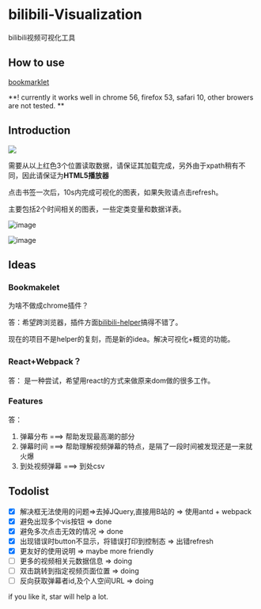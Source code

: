 # bilibili-Visualization
bilibili视频可视化工具

## How to use


[bookmarklet](https://h12345jack.github.io/bilibili-Visualization/)

**! currently it works well in chrome 56, firefox 53, safari 10, other browers are not tested. **

## Introduction

![](http://ww1.sinaimg.cn/mw690/006C73MUly1fd1sake0twj30zc0ox10k)

需要从以上红色3个位置读取数据，请保证其加载完成，另外由于xpath稍有不同，因此请保证为**HTML5播放器**

点击书签一次后，10s内完成可视化的图表，如果失败请点击refresh。

主要包括2个时间相关的图表，一些定类变量和数据详表。

![image](https://ws1.sinaimg.cn/mw690/006C73MUly1fgd2e4zn1vj315l0owadr.jpg)

![image](https://ws4.sinaimg.cn/mw690/006C73MUly1fgd2e4zns7j315s0ni41n.jpg)


## Ideas
### Bookmakelet

为啥不做成chrome插件？


答：希望跨浏览器，插件方面[bilibili-helper](https://github.com/zacyu/bilibili-helper)搞得不错了。

现在的项目不是helper的复刻，而是新的idea。解决可视化+概览的功能。

### React+Webpack？
答： 是一种尝试，希望用react的方式来做原来dom做的很多工作。

### Features

答：
1. 弹幕分布 ===> 帮助发现最高潮的部分
2. 弹幕时间 ===> 帮助理解视频弹幕的特点，是隔了一段时间被发现还是一来就火爆
3. 到处视频弹幕 ===> 到处csv



## Todolist
- [x] 解决框无法使用的问题=>去掉JQuery,直接用B站的 => 使用antd + webpack
- [x] 避免出现多个vis按钮 => done
- [x] 避免多次点击无效的情况 => done
- [x] 出现错误时button不显示，将错误打印到控制态 => 出错refresh
- [x] 更友好的使用说明 => maybe more friendly
- [ ] 更多的视频相关元数据信息 => doing
- [ ] 双击跳转到指定视频页面位置 => doing
- [ ] 反向获取弹幕者id,及个人空间URL => doing

if you like it, star will help a lot.
